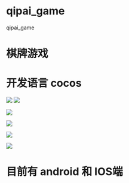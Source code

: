 # qipai_game
qipai_game
# 棋牌游戏

# 开发语言  cocos 

![](https://www.showdoc.com.cn/server/api/attachment/visitFile?sign=28889fa6dec11961b3d20fabc69e06c8)
![](https://www.showdoc.com.cn/server/api/attachment/visitFile?sign=c39506fe5728d61781a96eb5eee2361e)


![](https://www.showdoc.com.cn/server/api/attachment/visitFile?sign=af4a4d5df69bcbfd3187394b49ebeeb7)


![](https://www.showdoc.com.cn/server/api/attachment/visitFile?sign=eb4582a2a7ff8a2371047a5e3851a441)


![](https://www.showdoc.com.cn/server/api/attachment/visitFile?sign=b4269fcff755e8a6d6c40c1ebb221620)

![](https://www.showdoc.com.cn/server/api/attachment/visitFile?sign=ceb8084f993ac1b189266af89012b417)


# 目前有 android 和 IOS端
